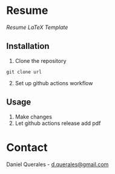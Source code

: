 # Resume

*Resume LaTeX Template*

## Installation

1. Clone the repository

```
git clone url
```
2. Set up github actions workflow

## Usage

1. Make changes
2. Let github actions release add pdf


# Contact

Daniel Querales - d.querales@gmail.com

